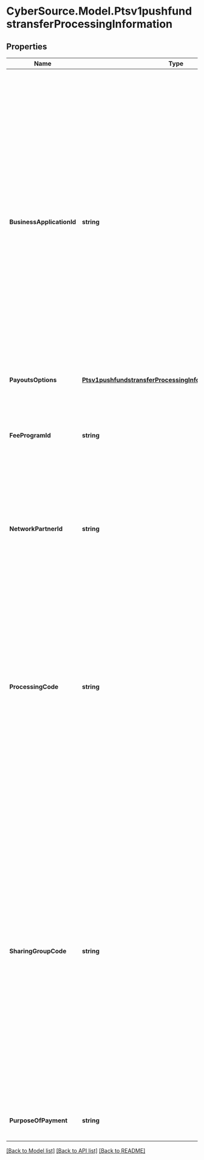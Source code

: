 # CyberSource.Model.Ptsv1pushfundstransferProcessingInformation
## Properties

Name | Type | Description | Notes
------------ | ------------- | ------------- | -------------
**BusinessApplicationId** | **string** | Money Transfer (MT) - &#x60;AA&#x60;: Account to Account - &#x60;BI&#x60;: Bank-Initiated Money Transfer - &#x60;CD&#x60;: Cash Deposit - &#x60;FT&#x60;: Funds Transfer - &#x60;TU&#x60;: Prepaid Card Loan - &#x60;WT&#x60;: Wallet Transfer-Staged Digital Wallet (SDW) Transfer - &#x60;PP&#x60;: P2P Money Transfer  Funds Disbursement (FD) - &#x60;BB&#x60;: Business-to-business Supplier Payments - &#x60;BP&#x60;: Non-Card Bill Pay  - &#x60;CP&#x60;: Credit Card Bill Pay - &#x60;FD&#x60;: General Funds Disbursements - &#x60;GD&#x60;: Government Disbursements and Government Initiated Tax Refunds - &#x60;GP&#x60;: Gambling/Gaming Payouts (other than online gaming) - &#x60;LO&#x60;: Loyalty Payments - &#x60;MD&#x60;: Merchant Settlement - &#x60;MI&#x60;: Faster Refunds - &#x60;OG&#x60;: Online Gambling Payouts - &#x60;PD&#x60;: Payroll and Pension Disbursements - &#x60;RP&#x60;: Request-to-Pay Service  | [optional] 
**PayoutsOptions** | [**Ptsv1pushfundstransferProcessingInformationPayoutsOptions**](Ptsv1pushfundstransferProcessingInformationPayoutsOptions.md) |  | [optional] 
**FeeProgramId** | **string** | Fee Program Indicator. This field identifies the interchange fee program applicable to each financial transaction. Fee program indicator (FPI) values correspond to the fee descriptor and rate for each existing fee program.  | [optional] 
**NetworkPartnerId** | **string** | Merchant payment gateway ID that is assigned by Mastercard and is provided by the acquirer when a registered merchant payment gateway service provider is involved in the transaction.  | [optional] 
**ProcessingCode** | **string** | This field contains coding that identifies (1) the customer transaction type and (2) the customer account types affected by the transaction.  Default: 5402 (Original Credit Transaction)  Contains codes that combined with some other fields such as the BAI (Business Application Id) identify some unique use cases. For Sales Tax rebates this field should be populated with the value 5120 (Value-added tax/Sales Tax) along with the businessApplicationId field set to the value &#39;FD&#39; which indicates this push funds transfer is being conducted in order to facilitate a sales tax refund.  | [optional] 
**SharingGroupCode** | **string** | This U.S.-only field is optionally used by PIN Debit Gateway Service participants (merchants and acquirers) to specify the network access priority. VisaNet checks to determine if there are issuer routing preferences for a network specified by the sharing group code. If an issuer preference exists for one of the specified debit networks, VisaNet makes a routing selection based on issuer preference. If an preference exists for multiple specified debit networks, or if no issuer preference exists, VisaNet makes a selection based on acquirer routing priorities.  Valid Values:  ACCEL_EXCHANGE_E  CU24_C  INTERLINK_G  MAESTRO_8  NYCE_Y  NYCE_F  PULSE_S  PULSE_L  PULSE_H  STAR_N  STAR_W  STAR_Z  STAR_Q  STAR_M  VISA_V  | [optional] 
**PurposeOfPayment** | **string** | This will send purpose of funds code for original credit transactions (OCTs).  | [optional] 

[[Back to Model list]](../README.md#documentation-for-models) [[Back to API list]](../README.md#documentation-for-api-endpoints) [[Back to README]](../README.md)

